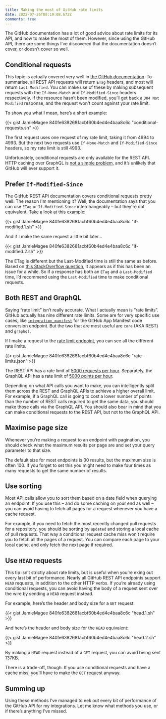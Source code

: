 ```yaml
---
title: Making the most of GitHub rate limits
date: 2022-07-26T08:19:08.672Z
comments: true
---
```

The GitHub documentation has a lot of good advice about rate limits for its API, and how to make the most of them. However, since using the GitHub API, there are some things I’ve discovered that the documentation doesn’t cover, or doesn’t cover so well.

## Conditional requests

This topic is actually covered very well in [the GitHub documentation](https://docs.github.com/en/rest/overview/resources-in-the-rest-api#conditional-requests). To summarise, all REST API requests will return `ETag` headers, and most will return `Last-Modified`. You can make use of these by making subsequent requests with the `If-None-Match` and `If-Modified-Since` headers respectively. If the resource hasn’t been modified, you’ll get back a `304 Not Modified` response, and the request won't count against your rate limit.

To show you what I mean, here’s a short example:

{{< gist JamieMagee 840fe6382681acbf60b4ed4e4baa8c6c "conditional-requests.sh" >}}

The first request uses one request of my rate limit, taking it from 4994 to 4993. But the next two requests use `If-None-Match` and `If-Modified-Since` headers, so my rate limit is still 4993.

Unfortunately, conditional requests are only available for the REST API. HTTP caching over GraphQL is [not a simple problem](https://www.apollographql.com/blog/backend/caching/graphql-caching-the-elephant-in-the-room/), and it’s unlikely that GitHub will ever support it.

## Prefer `If-Modified-Since`

The GitHub REST API documentation covers conditional requests pretty well. The reason I'm mentioning it? Well, the documentation says that you can use `ETag` or `If-Modified-Since` interchangeably – but they're not equivalent. Take a look at this example:

{{< gist JamieMagee 840fe6382681acbf60b4ed4e4baa8c6c "if-modified.1.sh" >}}

And if I make the same request a little bit later…

{{< gist JamieMagee 840fe6382681acbf60b4ed4e4baa8c6c "if-modified.2.sh" >}}

The ETag is different but the Last-Modified time is still the same as before. Based on [this StackOverflow question](https://stackoverflow.com/questions/28060116/which-is-more-reliable-for-github-api-conditional-requests-etag-or-last-modifie/57309763#57309763), it appears as if this has been an issue for a while. So if a response has both an `ETag` and a `Last-Modified` time, I’d recommend using the `Last-Modified` time to make conditional requests.

## Both REST and GraphQL

Saying “rate limit” isn’t really accurate. What I actually mean is “rate limits”. GitHub actually has nine different rate limits. Some are for very specific use cases, like [`integration_manifest`](https://docs.github.com/en/developers/apps/building-github-apps/creating-a-github-app-from-a-manifest#3-you-exchange-the-temporary-code-to-retrieve-the-app-configuration) for the GitHub App Manifest code conversion endpoint. But the two that are most useful are `core` (AKA REST) and `graphql`.

If I make a request to the [rate limit endpoint](https://docs.github.com/en/rest/rate-limit), you can see all the different rate limits.

{{< gist JamieMagee 840fe6382681acbf60b4ed4e4baa8c6c "rate-limits.json" >}}

The REST API has a rate limit of [5000 requests per hour](https://docs.github.com/en/rest/overview/resources-in-the-rest-api#rate-limiting). Separately, the GraphQL API has a rate limit of [5000 points per hour](https://docs.github.com/en/graphql/overview/resource-limitations#rate-limit).

Depending on what API calls you want to make, you can intelligently split them across the REST and GraphQL APIs to achieve a higher overall limit. For example, if a GraphQL call is going to cost a lower number of points than the number of REST calls required to get the same data, you should make those calls via the GraphQL API. You should also bear in mind that you can make conditional requests to the REST API, but not to the GraphQL API.

## Maximise page size

Whenever you’re making a request to an endpoint with pagination, you should check what the maximum results per page are and set your query parameter to that size.

The default size for most endpoints is 30 results, but the maximum size is often 100. If you forget to set this you might need to make four times as many requests to get the same number of results.

## Use sorting

Most API calls allow you to sort them based on a date field when querying an endpoint. If you use this **–** and do some caching on your end as well **–** you can avoid having to fetch all pages for a request whenever you have a cache request.

For example, if you need to fetch the most recently changed pull requests for a repository, you should be sorting by `updated` and storing a local cache of pull requests. That way a conditional request cache miss won’t require you to fetch all the pages of a request. You can compare each page to your local cache, and only fetch the next page if required.

## Use `HEAD` requests

This tip isn’t strictly about rate limits, but is useful when you’re eking out every last bit of performance. Nearly all GitHub REST API endpoints support `HEAD` requests, in addition to the other HTTP verbs. If you’re already using conditional requests, you can avoid having the body of a request sent over the wire by sending a `HEAD` request instead.

For example, here’s the header and body size for a `GET` request:

{{< gist JamieMagee 840fe6382681acbf60b4ed4e4baa8c6c "head.1.sh" >}}

And here’s the header and body size for the `HEAD` equivalent:

{{< gist JamieMagee 840fe6382681acbf60b4ed4e4baa8c6c "head.2.sh" >}}

By making a `HEAD` request instead of a `GET` request, you can avoid being sent 137KB.

There is a trade-off, though. If you use conditional requests and have a cache miss, you’ll have to make the `GET` request anyway.

## Summing up

Using these methods I’ve managed to eek out every bit of performance of the GitHub API for my integrations. Let me know what methods you use, or if there’s anything I’ve missed.
